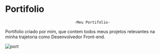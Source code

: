 # Portifolio

                                   -Meu Portifolio-
Portifolio criado por mim, que contem todos meus projetos relevantes na minha trajetoria como Desenvolvedor Front-end.

![port](https://user-images.githubusercontent.com/87943203/164371821-706f8591-b328-4cfb-a7e1-58a85b1ba132.PNG)

                                   
                                   

